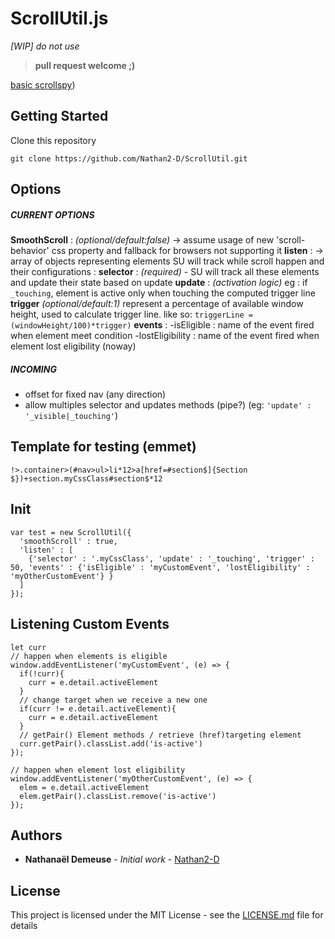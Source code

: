 # ScrollUtil.js

*[WIP] do not use*

>__pull request welcome ;)__

[basic scrollspy](https://codepen.io/Nathan-D/full/XOgryL))

## Getting Started

Clone this repository

```
git clone https://github.com/Nathan2-D/ScrollUtil.git
```



## Options

##### CURRENT OPTIONS

**SmoothScroll** : *(optional/default:false)* -> assume usage of new 'scroll-behavior' css property and fallback for browsers not supporting it
  **listen** :  -> array of objects representing elements SU will track while scroll happen and their configurations :
  **selector** : *(required)* -
    SU will track all these elements and update their state based on update
 **update** :
   *(activation logic)* eg : if ```_touching```, element is active only when touching the computed trigger line
 **trigger** *(optional/default:1)*
    represent a percentage of available window height, used to calculate trigger line. like so: ``` triggerLine = (windowHeight/100)*trigger) ```
 **events** :
      -isEligible : name of the event fired when element meet condition
      -lostEligibility : name of the event fired when element lost eligibility (noway)

##### INCOMING
-  offset for fixed nav (any direction)
-  allow multiples selector and updates methods (pipe?) (eg: ```'update' : '_visible|_touching'```)



## Template for testing (emmet)

```
!>.container>(#nav>ul>li*12>a[href=#section$]{Section $})+section.myCssClass#section$*12
```

## Init
```
var test = new ScrollUtil({
  'smoothScroll' : true,
  'listen' : [
    {'selector' : '.myCssClass', 'update' : '_touching', 'trigger' : 50, 'events' : {'isEligible' : 'myCustomEvent', 'lostEligibility' : 'myOtherCustomEvent'} }
  ]
});
```
## Listening Custom Events

```
let curr
// happen when elements is eligible
window.addEventListener('myCustomEvent', (e) => {
  if(!curr){
    curr = e.detail.activeElement
  }
  // change target when we receive a new one
  if(curr != e.detail.activeElement){
    curr = e.detail.activeElement
  }
  // getPair() Element methods / retrieve (href)targeting element
  curr.getPair().classList.add('is-active')
});

// happen when element lost eligibility
window.addEventListener('myOtherCustomEvent', (e) => {
  elem = e.detail.activeElement
  elem.getPair().classList.remove('is-active')
});
```
## Authors

* **Nathanaël Demeuse** - *Initial work* - [Nathan2-D](https://github.com/Nathan2-D)

## License

This project is licensed under the MIT License - see the [LICENSE.md](LICENSE) file for details

